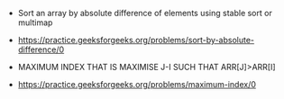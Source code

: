 - Sort an array by absolute difference of elements using stable sort or multimap
- https://practice.geeksforgeeks.org/problems/sort-by-absolute-difference/0

- MAXIMUM INDEX THAT IS MAXIMISE J-I SUCH THAT ARR[J]>ARR[I]
- https://practice.geeksforgeeks.org/problems/maximum-index/0